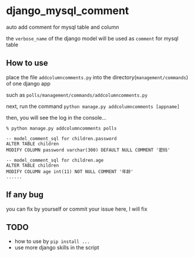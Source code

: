 # django_mysql_comment
auto add comment for mysql table and column

the ```verbose_name``` of the django model will be used as ```comment``` for mysql table

## How to use

place the file ```addcolumncomments.py``` into the directory(`management/commands`) of one django app

such as ```polls/management/commands/addcolumncomments.py```

next, run the command ```python manage.py addcolumncomments [appname]```

then, you will see the log in the console...
```
% python manage.py addcolumncomments polls

-- model_comment_sql for children.password
ALTER TABLE children
MODIFY COLUMN password varchar(300) DEFAULT NULL COMMENT '密码'

-- model_comment_sql for children.age
ALTER TABLE children
MODIFY COLUMN age int(11) NOT NULL COMMENT '年龄'
......
```

## If any bug
you can fix by yourself or commit your issue here, I will fix

## TODO

- how to use by ```pip install ...```
- use more django skills in the script
